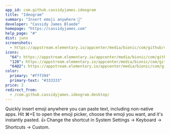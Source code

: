 ```yaml
---
app_id: com.github.cassidyjames.ideogram
title: "Ideogram"
summary: "Insert emoji anywhere 🎉"
developer: "Cassidy James Blaede"
homepage: "https://cassidyjames.com"
help_page: "#"
dist: juno
screenshots:
  - https://appstream.elementary.io/appcenter/media/bionic/com/github/cassidyjames.ideogram/955123502D62ABFB5E45A7B0FC0748D1/screenshots/image-1_orig.png
icons:
  "64": https://appstream.elementary.io/appcenter/media/bionic/com/github/cassidyjames.ideogram/955123502D62ABFB5E45A7B0FC0748D1/icons/64x64/com.github.cassidyjames.ideogram_com.github.cassidyjames.ideogram.png
  "128": https://appstream.elementary.io/appcenter/media/bionic/com/github/cassidyjames.ideogram/955123502D62ABFB5E45A7B0FC0748D1/icons/128x128/com.github.cassidyjames.ideogram_com.github.cassidyjames.ideogram.png
  "64@2": https://appstream.elementary.io/appcenter/media/bionic/com/github/cassidyjames.ideogram/955123502D62ABFB5E45A7B0FC0748D1/icons/64x64@2/com.github.cassidyjames.ideogram_com.github.cassidyjames.ideogram.png
color:
  primary: "#fff394"
  primary-text: "#333333"
price: 2
redirect_from:
  - /com.github.cassidyjames.ideogram.desktop/
---
```


<p>Quickly insert emoji anywhere you can paste text, including non-native apps. Hit ⌘+E to open the emoji picker, choose the emoji you want, and it&apos;s instantly pasted. 👍 Change the shortcut in System Settings → Keyboard → Shortcuts → Custom.</p>